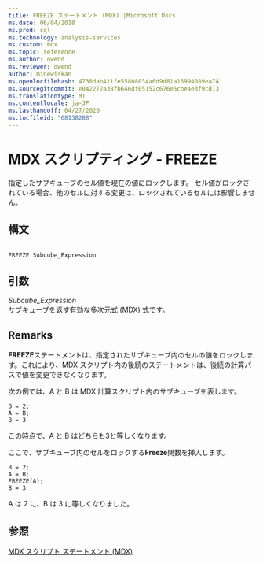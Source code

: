 ```yaml
---
title: FREEZE ステートメント (MDX) |Microsoft Docs
ms.date: 06/04/2018
ms.prod: sql
ms.technology: analysis-services
ms.custom: mdx
ms.topic: reference
ms.author: owend
ms.reviewer: owend
author: minewiskan
ms.openlocfilehash: 4738dab411fe55808034a6d9d81a16994089ea74
ms.sourcegitcommit: e042272a38fb646df05152c676e5cbeae3f9cd13
ms.translationtype: MT
ms.contentlocale: ja-JP
ms.lasthandoff: 04/27/2020
ms.locfileid: "68138288"
---
```

# <a name="mdx-scripting---freeze"></a>MDX スクリプティング - FREEZE


  指定したサブキューブのセル値を現在の値にロックします。 セル値がロックされている場合、他のセルに対する変更は、ロックされているセルには影響しません。  
  
## <a name="syntax"></a>構文  
  
```  
  
FREEZE Subcube_Expression   
```  
  
## <a name="arguments"></a>引数  
 *Subcube_Expression*  
 サブキューブを返す有効な多次元式 (MDX) 式です。  
  
## <a name="remarks"></a>Remarks  
 **FREEZE**ステートメントは、指定されたサブキューブ内のセルの値をロックします。これにより、MDX スクリプト内の後続のステートメントは、後続の計算パスで値を変更できなくなります。  
  
 次の例では、A と B は MDX 計算スクリプト内のサブキューブを表します。  
  
```  
B = 2;  
A = B;  
B = 3  
```  
  
 この時点で、A と B はどちらも3と等しくなります。  
  
 ここで、サブキューブ内のセルをロックする**Freeze**関数を挿入します。  
  
```  
B = 2;  
A = B;  
FREEZE(A);  
B = 3  
```  
  
 A は 2 に、B は 3 に等しくなりました。  
  
## <a name="see-also"></a>参照  
 [MDX スクリプト ステートメント &#40;MDX&#41;](../mdx/mdx-scripting-statements-mdx.md)  
  
  
